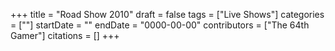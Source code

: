 +++
title = "Road Show 2010"
draft = false
tags = ["Live Shows"]
categories = [""]
startDate = ""
endDate = "0000-00-00"
contributors = ["The 64th Gamer"]
citations = []
+++
